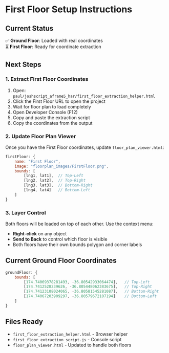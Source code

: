 # First Floor Setup Instructions

## Current Status
✅ **Ground Floor**: Loaded with real coordinates  
⏳ **First Floor**: Ready for coordinate extraction  

## Next Steps

### 1. Extract First Floor Coordinates
1. Open: `paul/joshscript_aframe5_har/first_floor_extraction_helper.html`
2. Click the First Floor URL to open the project
3. Wait for floor plan to load completely
4. Open Developer Console (F12)
5. Copy and paste the extraction script
6. Copy the coordinates from the output

### 2. Update Floor Plan Viewer
Once you have the First Floor coordinates, update `floor_plan_viewer.html`:

```javascript
firstFloor: {
    name: "First Floor", 
    image: "floorplan_images/FirstFloor.png",
    bounds: [
        [lng1, lat1],  // Top-Left
        [lng2, lat2],  // Top-Right
        [lng3, lat3],  // Bottom-Right
        [lng4, lat4]   // Bottom-Left
    ]
}
```

### 3. Layer Control
Both floors will be loaded on top of each other. Use the context menu:
- **Right-click** on any object
- **Send to Back** to control which floor is visible
- Both floors have their own bounds polygon and corner labels

## Current Ground Floor Coordinates
```javascript
groundFloor: {
    bounds: [
        [174.74069378281493, -36.80542933064474],   // Top-Left
        [174.7412528239626, -36.805448062383675],   // Top-Right
        [174.74123108024065, -36.80581545281087],   // Bottom-Right
        [174.74067203909297, -36.80579672107194]    // Bottom-Left
    ]
}
```

## Files Ready
- `first_floor_extraction_helper.html` - Browser helper
- `first_floor_extraction_script.js` - Console script
- `floor_plan_viewer.html` - Updated to handle both floors
